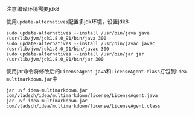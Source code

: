 注意编译环境需要jdk8

使用`update-alternatives`配置多jdk环境，设置jdk8
```
sudo update-alternatives --install /usr/bin/java java /usr/lib/jvm/jdk1.8.0_91/bin/java 300
sudo update-alternatives --install /usr/bin/javac javac /usr/lib/jvm/jdk1.8.0_91/bin/javac 300
sudo update-alternatives --install /usr/bin/jar jar /usr/lib/jvm/jdk1.8.0_91/bin/jar 300
```

使用jar命令将修改后的`LicenseAgent.java`和`LicenseAgent.class`打包到`idea-multimarkdown.jar`中

```
jar uvf idea-multimarkdown.jar com/vladsch/idea/multimarkdown/license/LicenseAgent.java
jar uvf idea-multimarkdown.jar com/vladsch/idea/multimarkdown/license/LicenseAgent.class
```
